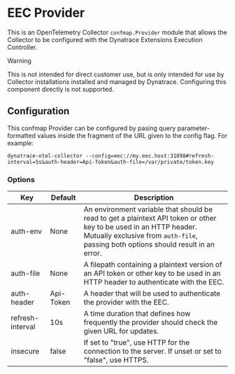# EEC Provider

This is an OpenTelemetry Collector `confmap.Provider` module that allows the
Collector to be configured with the Dynatrace Extensions Execution Controller.

> [!WARNING]
> This is not intended for direct customer use, but is only intended for use by
> Collector installations installed and managed by Dynatrace. Configuring this
> component directly is not supported.

## Configuration

This confmap Provider can be configured by pasing query parameter-formatted values
inside the fragment of the URL given to the config flag. For example:

```text
dynatrace-otel-collector --config=eec://my.eec.host:31098#refresh-interval=5s&auth-header=Api-Token&auth-file=/var/private/token.key
```

### Options

| Key | Default | Description |
|-----|---------|-------------|
| auth-env |  None | An environment variable that should be read to get a plaintext API token or other key to be used in an HTTP header. Mutually exclusive from `auth-file`, passing both options should result in an error. |
| auth-file | None | A filepath containing a plaintext version of an API token or other key to be used in an HTTP header to authenticate with the EEC. |
| auth-header | Api-Token | A header that will be used to authenticate the provider with the EEC. |
| refresh-interval | 10s | A time duration that defines how frequently the provider should check the given URL for updates. |
| insecure | false | If set to "true", use HTTP for the connection to the server. If unset or set to "false", use HTTPS. |
